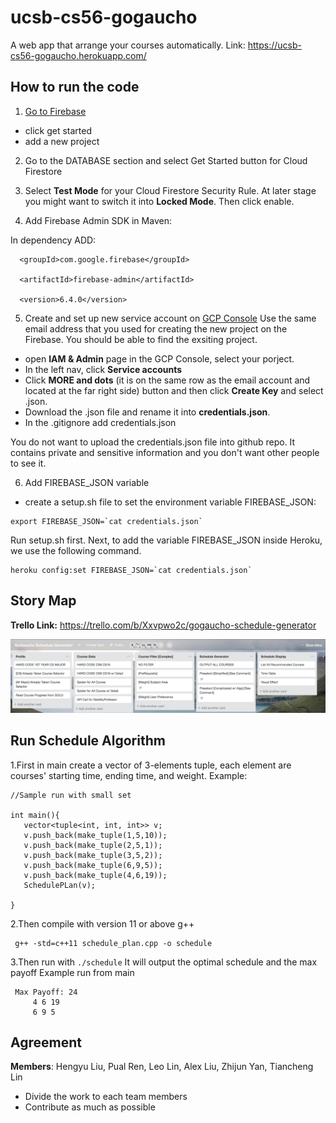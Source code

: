 # ucsb-cs56-gogaucho
A web app that arrange your courses automatically.
Link: https://ucsb-cs56-gogaucho.herokuapp.com/

## How to run the code
1. [Go to Firebase](https://firebase.google.com/)
* click get started
* add a new project

2. Go to the DATABASE section and select Get Started button for Cloud Firestore

3. Select **Test Mode** for your Cloud Firestore Security Rule. At later stage you might want to switch it into **Locked Mode**. Then click enable.


4. Add Firebase Admin SDK in Maven:

In dependency ADD:

```
  <groupId>com.google.firebase</groupId>
  
  <artifactId>firebase-admin</artifactId>
  
  <version>6.4.0</version>

```

5. Create and set up new service account on [GCP Console](https://console.cloud.google.com/)
Use the same email address that you used for creating the new project on the Firebase. You should be able to find the exsiting project.

* open **IAM & Admin** page in the GCP Console, select your porject.
* In the left nav, click **Service accounts**
* Click **MORE and dots** (it is on the same row as the email account and located at the far right side) button and then click **Create Key** and select .json. 
* Download the .json file and rename it into **credentials.json**. 
* In the .gitignore add credentials.json

You do not want to upload the credentials.json file into github repo.
It contains private and sensitive information and you don't want other people to see it. 

6. Add FIREBASE_JSON variable

* create a setup.sh file to set the environment variable FIREBASE_JSON:

```
export FIREBASE_JSON=`cat credentials.json`
```
Run setup.sh first. Next, to add the variable FIREBASE_JSON inside Heroku, we use the following command.
```
heroku config:set FIREBASE_JSON=`cat credentials.json`
```
## Story Map
**Trello Link:** https://trello.com/b/Xxvpwo2c/gogaucho-schedule-generator

![Snapshot](cs56/m18/story.png)

## Run Schedule Algorithm
1.First in main create a vector of 3-elements tuple, each element are courses' starting time, ending time, and weight.
 Example:
 
 ```
 //Sample run with small set
	
int main(){
	vector<tuple<int, int, int>> v;
	v.push_back(make_tuple(1,5,10));
	v.push_back(make_tuple(2,5,1));
	v.push_back(make_tuple(3,5,2));
	v.push_back(make_tuple(6,9,5));
	v.push_back(make_tuple(4,6,19));
	SchedulePLan(v);
	
}
  ```


2.Then compile with version 11 or above g++
```
 g++ -std=c++11 schedule_plan.cpp -o schedule
```


3.Then run with ``` ./schedule ```
  It will output the optimal schedule and the max payoff
  Example run from main
  
 ``` 
  Max Payoff: 24
      4 6 19
      6 9 5
```
## Agreement
**Members**: Hengyu Liu, Pual Ren, Leo Lin, Alex Liu, Zhijun Yan, Tiancheng Lin

- Divide the work to each team members
- Contribute as much as possible
